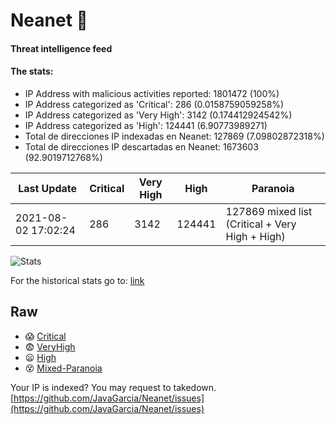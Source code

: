 # Neanet :hocho:
#### Threat intelligence feed
#### The stats:

- IP Address with malicious activities reported: 1801472 (100%)
- IP Address categorized as 'Critical':  286 (0.0158759059258%)
- IP Address categorized as 'Very High':  3142 (0.174412924542%)
- IP Address categorized as 'High':  124441 (6.90773989271)
- Total de direcciones IP indexadas en Neanet:  127869 (7.09802872318%)
- Total de direcciones IP descartadas en Neanet:  1673603 (92.9019712768%)

| Last Update | Critical | Very High | High | Paranoia |
| --- | --- | --- | --- | --- |
| 2021-08-02 17:02:24 | 286 | 3142 | 124441 | 127869 mixed list (Critical + Very High + High)|

![Stats](https://docs.google.com/spreadsheets/d/e/2PACX-1vSnaNMIXVabIpDJjufMlzH7poXnshF3mgd8Is1g9ytUEzVsP5my4Trn8f-xkoLLQ38xpL3HtmUexLo6/pubchart?oid=501124687&format=image)

For the historical stats go to: [link](/stats.csv)
## Raw
- :scream: [Critical](https://raw.githubusercontent.com/JavaGarcia/Neanet/master/blacklists/neanet_critical.txt)
- :fearful: [VeryHigh](https://raw.githubusercontent.com/JavaGarcia/Neanet/master/blacklists/neanet_veryHigh.txtt)
- :frowning: [High](https://raw.githubusercontent.com/JavaGarcia/Neanet/master/blacklists/neanet_high.txt)
- :dizzy_face: [Mixed-Paranoia](https://raw.githubusercontent.com/JavaGarcia/Neanet/master/blacklists/neanet_all.txt)


Your IP is indexed? You may request to takedown. [https://github.com/JavaGarcia/Neanet/issues](https://github.com/JavaGarcia/Neanet/issues)





















































































































































































































































































































































































































































































































































































































































































































































































































































































































































































































































































































































































































































































































































































































































































































































































































































































































































































































































































































































































































































































































































































































































































































































































































































































































































































































































































































































































































































































































































































































































































































































































































































































































































































































































































































































































































































































































































































































































































































































































































































































































































































































































































































































































































































































































































































































































































































































































































































































































































































































































































































































































































































































































































































































































































































































































































































































































































































































































































































































































































































































































































































































































































































































































































































































































































































































































































































































































































































































































































































































































































































































































































































































































































































































































































































































































































































































































































































































































































































































































































































































































































